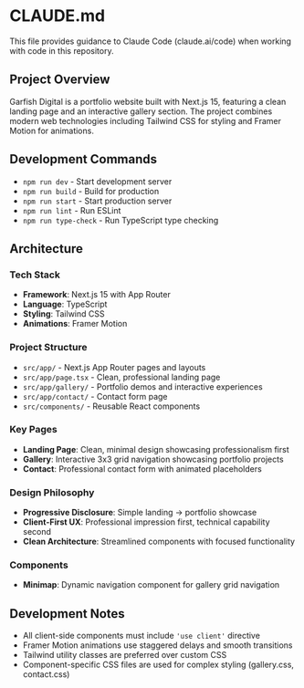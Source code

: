 # CLAUDE.md

This file provides guidance to Claude Code (claude.ai/code) when working with code in this repository.

## Project Overview

Garfish Digital is a portfolio website built with Next.js 15, featuring a clean landing page and an interactive gallery section. The project combines modern web technologies including Tailwind CSS for styling and Framer Motion for animations.

## Development Commands

- `npm run dev` - Start development server
- `npm run build` - Build for production
- `npm run start` - Start production server
- `npm run lint` - Run ESLint
- `npm run type-check` - Run TypeScript type checking

## Architecture

### Tech Stack
- **Framework**: Next.js 15 with App Router
- **Language**: TypeScript
- **Styling**: Tailwind CSS
- **Animations**: Framer Motion

### Project Structure
- `src/app/` - Next.js App Router pages and layouts
- `src/app/page.tsx` - Clean, professional landing page
- `src/app/gallery/` - Portfolio demos and interactive experiences
- `src/app/contact/` - Contact form page
- `src/components/` - Reusable React components

### Key Pages
- **Landing Page**: Clean, minimal design showcasing professionalism first
- **Gallery**: Interactive 3x3 grid navigation showcasing portfolio projects
- **Contact**: Professional contact form with animated placeholders

### Design Philosophy
- **Progressive Disclosure**: Simple landing → portfolio showcase
- **Client-First UX**: Professional impression first, technical capability second
- **Clean Architecture**: Streamlined components with focused functionality

### Components
- **Minimap**: Dynamic navigation component for gallery grid navigation

## Development Notes

- All client-side components must include `'use client'` directive
- Framer Motion animations use staggered delays and smooth transitions
- Tailwind utility classes are preferred over custom CSS
- Component-specific CSS files are used for complex styling (gallery.css, contact.css)